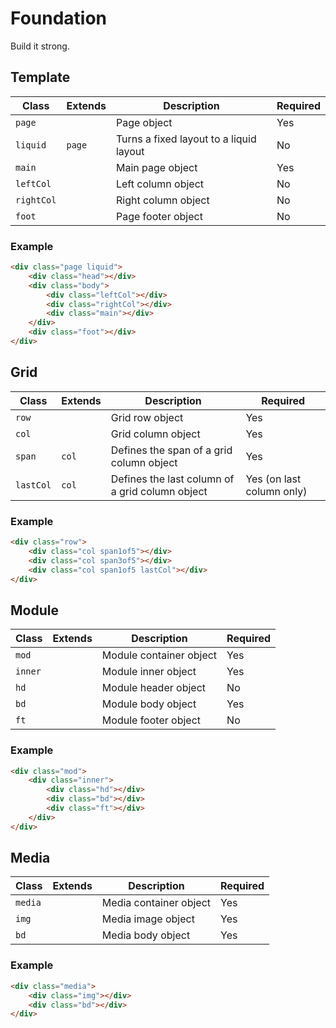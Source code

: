 Foundation
================================

Build it strong.

Template
-------------------------

<table>
    <thead>
        <tr>
            <th>Class</th>
            <th>Extends</th>
            <th>Description</th>
            <th>Required</th>
        </tr>
    </thead>
    <tbody>
        <tr>
            <td><code>page</code></td>
            <td>&nbsp;</td>
            <td>Page object</td>
            <td>Yes</td>
        </tr>
        <tr>
            <td><code>liquid</code></td>
            <td><code>page</code></td>
            <td>Turns a fixed layout to a liquid layout</td>
            <td>No</td>
        </tr>
        <tr>
            <td><code>main</code></td>
            <td>&nbsp;</td>
            <td>Main page object</td>
            <td>Yes</td>
        </tr>
        <tr>
            <td><code>leftCol</code></td>
            <td>&nbsp;</td>
            <td>Left column object</td>
            <td>No</td>
        </tr>
        <tr>
            <td><code>rightCol</code></td>
            <td>&nbsp;</td>
            <td>Right column object</td>
            <td>No</td>
        </tr>
        <tr>
            <td><code>foot</code></td>
            <td>&nbsp;</td>
            <td>Page footer object</td>
            <td>No</td>
        </tr>
    </tbody>
</table>

### Example ###

```html
<div class="page liquid">
    <div class="head"></div>
    <div class="body">
        <div class="leftCol"></div>
        <div class="rightCol"></div>
        <div class="main"></div>
    </div>
    <div class="foot"></div>
</div>
```

Grid
-------------------------

<table>
    <thead>
        <tr>
            <th>Class</th>
            <th>Extends</th>
            <th>Description</th>
            <th>Required</th>
        </tr>
    </thead>
    <tbody>
        <tr>
            <td><code>row</code></td>
            <td>&nbsp;</td>
            <td>Grid row object</td>
            <td>Yes</td>
        </tr>
        <tr>
            <td><code>col</code></td>
            <td>&nbsp;</td>
            <td>Grid column object</td>
            <td>Yes</td>
        </tr>
        <tr>
            <td><code>span</code></td>
            <td><code>col</code></td>
            <td>Defines the span of a grid column object</td>
            <td>Yes</td>
        </tr>
        <tr>
            <td><code>lastCol</code></td>
            <td><code>col</code></td>
            <td>Defines the last column of a grid column object</td>
            <td>Yes (on last column only)</td>
        </tr>
    </tbody>
</table>

### Example ###

```html
<div class="row">
    <div class="col span1of5"></div>
    <div class="col span3of5"></div>
    <div class="col span1of5 lastCol"></div>
</div>
```

Module
-------------------------

<table>
    <thead>
        <tr>
            <th>Class</th>
            <th>Extends</th>
            <th>Description</th>
            <th>Required</th>
        </tr>
    </thead>
    <tbody>
        <tr>
            <td><code>mod</code></td>
            <td>&nbsp;</td>
            <td>Module container object</td>
            <td>Yes</td>
        </tr>
        <tr>
            <td><code>inner</code></td>
            <td>&nbsp;</td>
            <td>Module inner object</td>
            <td>Yes</td>
        </tr>
        <tr>
            <td><code>hd</code></td>
            <td>&nbsp;</td>
            <td>Module header object</td>
            <td>No</td>
        </tr>
        <tr>
            <td><code>bd</code></td>
            <td>&nbsp;</td>
            <td>Module body object</td>
            <td>Yes</td>
        </tr>
        <tr>
            <td><code>ft</code></td>
            <td>&nbsp;</td>
            <td>Module footer object</td>
            <td>No</td>
        </tr>
    </tbody>
</table>

### Example ###

```html
<div class="mod">
    <div class="inner">
        <div class="hd"></div>
        <div class="bd"></div>
        <div class="ft"></div>
    </div>
</div>
```

Media
-------------------------

<table>
    <thead>
        <tr>
            <th>Class</th>
            <th>Extends</th>
            <th>Description</th>
            <th>Required</th>
        </tr>
    </thead>
    <tbody>
        <tr>
            <td><code>media</code></td>
            <td>&nbsp;</td>
            <td>Media container object</td>
            <td>Yes</td>
        </tr>
        <tr>
            <td><code>img</code></td>
            <td>&nbsp;</td>
            <td>Media image object</td>
            <td>Yes</td>
        </tr>
        <tr>
            <td><code>bd</code></td>
            <td>&nbsp;</td>
            <td>Media body object</td>
            <td>Yes</td>
        </tr>
    </tbody>
</table>

### Example ###

```html
<div class="media">
    <div class="img"></div>
    <div class="bd"></div>
</div>
```